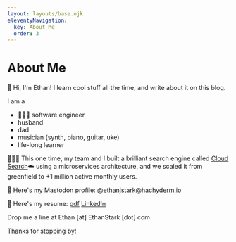 ```yaml
---
layout: layouts/base.njk
eleventyNavigation:
  key: About Me
  order: 3
---
```

# About Me

👋 Hi, I'm Ethan! I learn cool stuff all the time, and write about it on this blog.

I am a
* 👨🏻‍💻 software engineer
* husband
* dad
* musician (synth, piano, guitar, uke)
* life-long learner

👨🏻‍💻 This one time, my team and I built a brilliant search engine called [Cloud Search](https://govos.com/products/cloud-search/)☁️ using a microservices architecture, and we scaled it from greenfield to +1 million active monthly users.

🐘 Here's my Mastodon profile: [@ethanjstark@hachyderm.io](https://hachyderm.io/@ethanjstark)

📄 Here's my resume: [pdf](/pdf/Ethan-Stark-Resume.pdf) [LinkedIn](https://www.linkedin.com/in/ethanjstark/)

Drop me a line at Ethan [at] EthanStark [dot] com

Thanks for stopping by!
